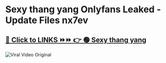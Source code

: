 
 # Sexy thang yang Onlyfans Leaked - Update Files nx7ev

## <h2><a href="https://clipsfans.com/Sexy_thang_yang&ref=git">🔗 Click to LINKS ⏩⏩ 👉 🟢 Sexy thang yang </a></h2>

<a href="https://clipsfans.com/Sexy_thang_yang&ref=git" rel="nofollow" data-target="animated-image.originalLink"><img src="https://i.ibb.co.com/xMMVF88/686577567.gif" alt="Viral Video Original" style="max-width: 100%; display: inline-block;" data-target="animated-image.originalImage"></a>


